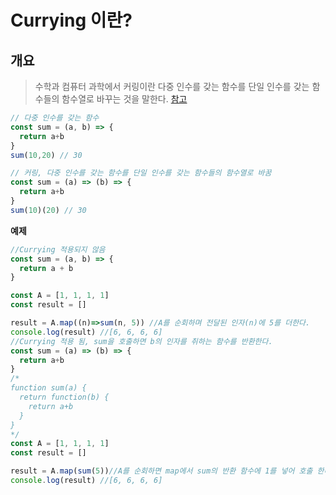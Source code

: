 # Currying 이란?

## 개요
> 수학과 컴퓨터 과학에서 커링이란 다중 인수를 갖는 함수를 단일 인수를 갖는 함수들의 함수열로 바꾸는 것을 말한다. [참고](https://ko.wikipedia.org/wiki/%EC%BB%A4%EB%A7%81)

```js
// 다중 인수를 갖는 함수
const sum = (a, b) => {
  return a+b
}
sum(10,20) // 30

// 커링, 다중 인수를 갖는 함수를 단일 인수를 갖는 함수들의 함수열로 바꿈
const sum = (a) => (b) => { 
  return a+b
}
sum(10)(20) // 30
```

**예제**

```js
//Currying 적용되지 않음
const sum = (a, b) => {
  return a + b
}

const A = [1, 1, 1, 1]
const result = []

result = A.map((n)=>sum(n, 5)) //A를 순회하며 전달된 인자(n)에 5를 더한다.
console.log(result) //[6, 6, 6, 6]
//Currying 적용 됨, sum을 호출하면 b의 인자를 취하는 함수를 반환한다.
const sum = (a) => (b) => { 
  return a+b
}
/*
function sum(a) {
  return function(b) {
    return a+b
  }
}
*/
const A = [1, 1, 1, 1]
const result = []

result = A.map(sum(5))//A를 순회하면 map에서 sum의 반환 함수에 1를 넣어 호출 한다.
console.log(result) //[6, 6, 6, 6]
```
